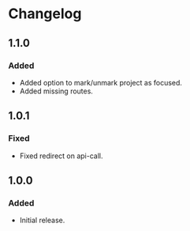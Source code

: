 # Changelog

## 1.1.0

### Added
- Added option to mark/unmark project as focused.
- Added missing routes.

## 1.0.1

### Fixed
- Fixed redirect on api-call.

## 1.0.0

### Added
- Initial release.
